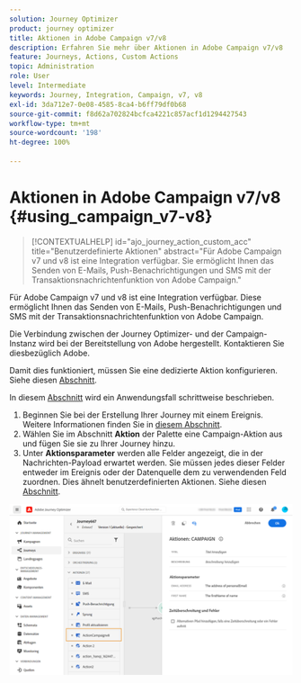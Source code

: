 ```yaml
---
solution: Journey Optimizer
product: journey optimizer
title: Aktionen in Adobe Campaign v7/v8
description: Erfahren Sie mehr über Aktionen in Adobe Campaign v7/v8
feature: Journeys, Actions, Custom Actions
topic: Administration
role: User
level: Intermediate
keywords: Journey, Integration, Campaign, v7, v8
exl-id: 3da712e7-0e08-4585-8ca4-b6ff79df0b68
source-git-commit: f8d62a702824bcfca4221c857acf1d1294427543
workflow-type: tm+mt
source-wordcount: '198'
ht-degree: 100%

---
```


# Aktionen in Adobe Campaign v7/v8 {#using_campaign_v7-v8}

>[!CONTEXTUALHELP]
>id="ajo_journey_action_custom_acc"
>title="Benutzerdefinierte Aktionen"
>abstract="Für Adobe Campaign v7 und v8 ist eine Integration verfügbar. Sie ermöglicht Ihnen das Senden von E-Mails, Push-Benachrichtigungen und SMS mit der Transaktionsnachrichtenfunktion von Adobe Campaign."

Für Adobe Campaign v7 und v8 ist eine Integration verfügbar. Diese ermöglicht Ihnen das Senden von E-Mails, Push-Benachrichtigungen und SMS mit der Transaktionsnachrichtenfunktion von Adobe Campaign.

Die Verbindung zwischen der Journey Optimizer- und der Campaign-Instanz wird bei der Bereitstellung von Adobe hergestellt. Kontaktieren Sie diesbezüglich Adobe.

Damit dies funktioniert, müssen Sie eine dedizierte Aktion konfigurieren. Siehe diesen [Abschnitt](../action/acc-action.md).

In diesem [Abschnitt](../building-journeys/ajo-ac.md) wird ein Anwendungsfall schrittweise beschrieben.

1. Beginnen Sie bei der Erstellung Ihrer Journey mit einem Ereignis. Weitere Informationen finden Sie in [diesem Abschnitt](../building-journeys/journey.md).
1. Wählen Sie im Abschnitt **Aktion** der Palette eine Campaign-Aktion aus und fügen Sie sie zu Ihrer Journey hinzu.
1. Unter **Aktionsparameter** werden alle Felder angezeigt, die in der Nachrichten-Payload erwartet werden. Sie müssen jedes dieser Felder entweder im Ereignis oder der Datenquelle dem zu verwendenden Feld zuordnen. Dies ähnelt benutzerdefinierten Aktionen. Siehe diesen [Abschnitt](../building-journeys/using-custom-actions.md).

![](assets/accintegration2.png)
